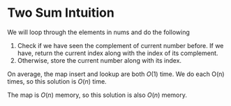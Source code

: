 Two Sum Intuition
=================
We will loop through the elements in nums and do the following
1) Check if we have seen the complement of current number before. If we have, return the current index along with the index of its complement.
2) Otherwise, store the current number along with its index.




On average, the map insert and lookup are both $O(1)$ time.
We do each O(n) times, so this solution is $O(n)$ time.

The map is $O(n)$ memory, so this solution is also $O(n)$ memory.
